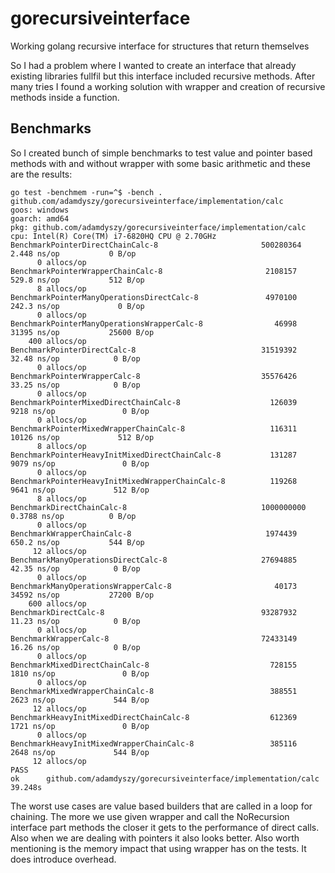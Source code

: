 # gorecursiveinterface
Working golang recursive interface for structures that return themselves

So I had a problem where I wanted to create an interface that already existing libraries fullfil but this interface included recursive methods. After many tries I found a working solution with wrapper and creation of recursive methods inside a function.

## Benchmarks

So I created bunch of simple benchmarks to test value and pointer based methods with and without wrapper with some basic arithmetic and these are the results:

```console
go test -benchmem -run=^$ -bench . github.com/adamdyszy/gorecursiveinterface/implementation/calc
goos: windows
goarch: amd64
pkg: github.com/adamdyszy/gorecursiveinterface/implementation/calc
cpu: Intel(R) Core(TM) i7-6820HQ CPU @ 2.70GHz
BenchmarkPointerDirectChainCalc-8                       500280364                2.448 ns/op           0 B/op    
      0 allocs/op
BenchmarkPointerWrapperChainCalc-8                       2108157               529.8 ns/op           512 B/op    
      8 allocs/op
BenchmarkPointerManyOperationsDirectCalc-8               4970100               242.3 ns/op             0 B/op    
      0 allocs/op
BenchmarkPointerManyOperationsWrapperCalc-8                46998             31395 ns/op           25600 B/op    
    400 allocs/op
BenchmarkPointerDirectCalc-8                            31519392                32.48 ns/op            0 B/op    
      0 allocs/op
BenchmarkPointerWrapperCalc-8                           35576426                33.25 ns/op            0 B/op    
      0 allocs/op
BenchmarkPointerMixedDirectChainCalc-8                    126039              9218 ns/op               0 B/op    
      0 allocs/op
BenchmarkPointerMixedWrapperChainCalc-8                   116311             10126 ns/op             512 B/op    
      8 allocs/op
BenchmarkPointerHeavyInitMixedDirectChainCalc-8           131287              9079 ns/op               0 B/op    
      0 allocs/op
BenchmarkPointerHeavyInitMixedWrapperChainCalc-8          119268              9641 ns/op             512 B/op    
      8 allocs/op
BenchmarkDirectChainCalc-8                              1000000000               0.3788 ns/op          0 B/op    
      0 allocs/op
BenchmarkWrapperChainCalc-8                              1974439               650.2 ns/op           544 B/op    
     12 allocs/op
BenchmarkManyOperationsDirectCalc-8                     27694885                42.35 ns/op            0 B/op    
      0 allocs/op
BenchmarkManyOperationsWrapperCalc-8                       40173             34592 ns/op           27200 B/op    
    600 allocs/op
BenchmarkDirectCalc-8                                   93287932                11.23 ns/op            0 B/op    
      0 allocs/op
BenchmarkWrapperCalc-8                                  72433149                16.26 ns/op            0 B/op    
      0 allocs/op
BenchmarkMixedDirectChainCalc-8                           728155              1810 ns/op               0 B/op    
      0 allocs/op
BenchmarkMixedWrapperChainCalc-8                          388551              2623 ns/op             544 B/op    
     12 allocs/op
BenchmarkHeavyInitMixedDirectChainCalc-8                  612369              1721 ns/op               0 B/op    
      0 allocs/op
BenchmarkHeavyInitMixedWrapperChainCalc-8                 385116              2648 ns/op             544 B/op    
     12 allocs/op
PASS
ok      github.com/adamdyszy/gorecursiveinterface/implementation/calc   39.248s
```

The worst use cases are value based builders that are called in a loop for chaining. The more we use given wrapper and call the NoRecursion interface part methods the closer it gets to the performance of direct calls. Also when we are dealing with pointers it also looks better. Also worth mentioning is the memory impact that using wrapper has on the tests. It does introduce overhead.